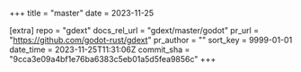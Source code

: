 +++
title = "master"
date = 2023-11-25

[extra]
repo = "gdext"
docs_rel_url = "gdext/master/godot"
pr_url = "https://github.com/godot-rust/gdext"
pr_author = ""
sort_key = 9999-01-01
date_time = 2023-11-25T11:31:06Z
commit_sha = "9cca3e09a4bf1e76ba6383c5eb01a5d5fea9856c"
+++


